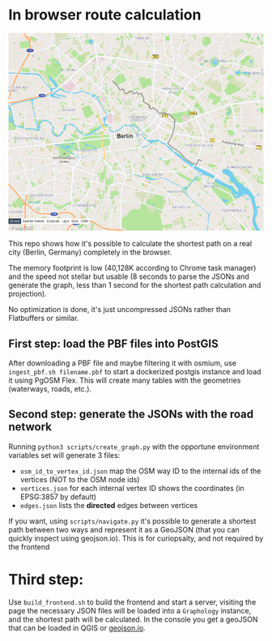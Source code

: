 # In browser route calculation

![A map of Berlin with an highlighted route, from geojson.io](screenshot.png)

This repo shows how it's possible to calculate the shortest path on a real city (Berlin, Germany) completely in the browser.

The memory footprint is low (40,128K according to Chrome task manager) and the speed not stellar but usable (8 seconds to parse the JSONs and generate the graph, less than 1 second for the shortest path calculation and projection).

No optimization is done, it's just uncompressed JSONs rather than Flatbuffers or similar.

## First step: load the PBF files into PostGIS
After downloading a PBF file and maybe filtering it with osmium, use `ingest_pbf.sh filename.pbf` to start a dockerized postgis instance and load it using PgOSM Flex. This will create many tables with the geometries (waterways, roads, etc.).

## Second step: generate the JSONs with the road network

Running `python3 scripts/create_graph.py` with the opportune environment variables set will generate 3 files:

* `osm_id_to_vertex_id.json` map the OSM way ID to the internal ids of the vertices (NOT to the OSM node ids)
* `vertices.json` for each internal vertex ID shows the coordinates (in EPSG:3857 by default)
* `edges.json` lists the **directed** edges between vertices

If you want, using `scripts/navigate.py` it's possible to generate a shortest path between two ways and represent it as a GeoJSON (that you can quickly inspect using geojson.io). This is for curiopsaity, and not required by the frontend

# Third step:

Use `build_frontend.sh` to build the frontend and start a server, visiting the page the necessary JSON files will be loaded into a `Graphology` instance, and the shortest path will be calculated. In the console you get a geoJSON that can be loaded in QGIS or [geojson.io](https://geojson.io).